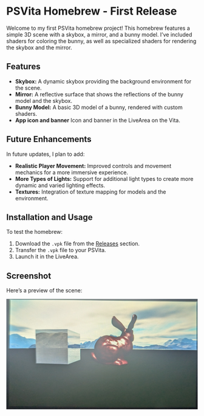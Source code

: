# PSVita Homebrew - First Release

Welcome to my first PSVita homebrew project! This homebrew features a simple 3D scene with a skybox, a mirror, and a bunny model. I’ve included shaders for coloring the bunny, as well as specialized shaders for rendering the skybox and the mirror.

## Features

- **Skybox:** A dynamic skybox providing the background environment for the scene.
- **Mirror:** A reflective surface that shows the reflections of the bunny model and the skybox.
- **Bunny Model:** A basic 3D model of a bunny, rendered with custom shaders.
- **App icon and banner** Icon and banner in the LiveArea on the Vita.

## Future Enhancements

In future updates, I plan to add:

- **Realistic Player Movement:** Improved controls and movement mechanics for a more immersive experience.
- **More Types of Lights:** Support for additional light types to create more dynamic and varied lighting effects.
- **Textures:** Integration of texture mapping for models and the environment.

## Installation and Usage

To test the homebrew:

1. Download the `.vpk` file from the [Releases](https://github.com/irolup/Driewer_Vita/releases/tag/v.1.0) section.
2. Transfer the `.vpk` file to your PSVita.
3. Launch it in the LiveArea.

## Screenshot

Here’s a preview of the scene:

![Screenshot](1.jpg)
